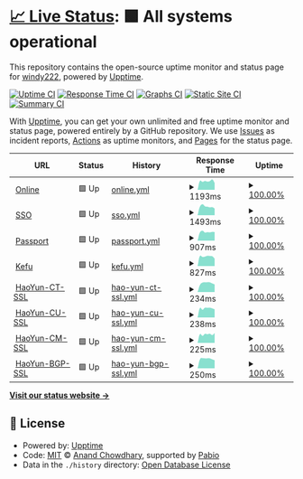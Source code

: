 # [📈 Live Status](https://demo.upptime.js.org): <!--live status--> **🟩 All systems operational**

This repository contains the open-source uptime monitor and status page for [windy222](https://demo.upptime.js.org), powered by [Upptime](https://github.com/upptime/upptime).

[![Uptime CI](https://github.com/windy222/mc-uptime/workflows/Uptime%20CI/badge.svg)](https://github.com/windy222/mc-uptime/actions?query=workflow%3A%22Uptime+CI%22)
[![Response Time CI](https://github.com/windy222/mc-uptime/workflows/Response%20Time%20CI/badge.svg)](https://github.com/windy222/mc-uptime/actions?query=workflow%3A%22Response+Time+CI%22)
[![Graphs CI](https://github.com/windy222/mc-uptime/workflows/Graphs%20CI/badge.svg)](https://github.com/windy222/mc-uptime/actions?query=workflow%3A%22Graphs+CI%22)
[![Static Site CI](https://github.com/windy222/mc-uptime/workflows/Static%20Site%20CI/badge.svg)](https://github.com/windy222/mc-uptime/actions?query=workflow%3A%22Static+Site+CI%22)
[![Summary CI](https://github.com/windy222/mc-uptime/workflows/Summary%20CI/badge.svg)](https://github.com/windy222/mc-uptime/actions?query=workflow%3A%22Summary+CI%22)

With [Upptime](https://upptime.js.org), you can get your own unlimited and free uptime monitor and status page, powered entirely by a GitHub repository. We use [Issues](https://github.com/windy222/mc-uptime/issues) as incident reports, [Actions](https://github.com/windy222/mc-uptime/actions) as uptime monitors, and [Pages](https://demo.upptime.js.org) for the status page.

<!--start: status pages-->
<!-- This summary is generated by Upptime (https://github.com/upptime/upptime) -->
<!-- Do not edit this manually, your changes will be overwritten -->
<!-- prettier-ignore -->
| URL | Status | History | Response Time | Uptime |
| --- | ------ | ------- | ------------- | ------ |
| <img alt="" src="https://icons.duckduckgo.com/ip3/online.yunshanmeicai.com.ico" height="13"> [Online](https://online.yunshanmeicai.com/) | 🟩 Up | [online.yml](https://github.com/windy222/mc-uptime/commits/HEAD/history/online.yml) | <details><summary><img alt="Response time graph" src="./graphs/online/response-time-week.png" height="20"> 1193ms</summary><br><a href="https://status.woroot.com/history/online"><img alt="Response time 1393" src="https://img.shields.io/endpoint?url=https%3A%2F%2Fraw.githubusercontent.com%2Fwindy222%2Fmc-uptime%2FHEAD%2Fapi%2Fonline%2Fresponse-time.json"></a><br><a href="https://status.woroot.com/history/online"><img alt="24-hour response time 935" src="https://img.shields.io/endpoint?url=https%3A%2F%2Fraw.githubusercontent.com%2Fwindy222%2Fmc-uptime%2FHEAD%2Fapi%2Fonline%2Fresponse-time-day.json"></a><br><a href="https://status.woroot.com/history/online"><img alt="7-day response time 1193" src="https://img.shields.io/endpoint?url=https%3A%2F%2Fraw.githubusercontent.com%2Fwindy222%2Fmc-uptime%2FHEAD%2Fapi%2Fonline%2Fresponse-time-week.json"></a><br><a href="https://status.woroot.com/history/online"><img alt="30-day response time 1594" src="https://img.shields.io/endpoint?url=https%3A%2F%2Fraw.githubusercontent.com%2Fwindy222%2Fmc-uptime%2FHEAD%2Fapi%2Fonline%2Fresponse-time-month.json"></a><br><a href="https://status.woroot.com/history/online"><img alt="1-year response time 1393" src="https://img.shields.io/endpoint?url=https%3A%2F%2Fraw.githubusercontent.com%2Fwindy222%2Fmc-uptime%2FHEAD%2Fapi%2Fonline%2Fresponse-time-year.json"></a></details> | <details><summary><a href="https://status.woroot.com/history/online">100.00%</a></summary><a href="https://status.woroot.com/history/online"><img alt="All-time uptime 99.97%" src="https://img.shields.io/endpoint?url=https%3A%2F%2Fraw.githubusercontent.com%2Fwindy222%2Fmc-uptime%2FHEAD%2Fapi%2Fonline%2Fuptime.json"></a><br><a href="https://status.woroot.com/history/online"><img alt="24-hour uptime 100.00%" src="https://img.shields.io/endpoint?url=https%3A%2F%2Fraw.githubusercontent.com%2Fwindy222%2Fmc-uptime%2FHEAD%2Fapi%2Fonline%2Fuptime-day.json"></a><br><a href="https://status.woroot.com/history/online"><img alt="7-day uptime 100.00%" src="https://img.shields.io/endpoint?url=https%3A%2F%2Fraw.githubusercontent.com%2Fwindy222%2Fmc-uptime%2FHEAD%2Fapi%2Fonline%2Fuptime-week.json"></a><br><a href="https://status.woroot.com/history/online"><img alt="30-day uptime 99.93%" src="https://img.shields.io/endpoint?url=https%3A%2F%2Fraw.githubusercontent.com%2Fwindy222%2Fmc-uptime%2FHEAD%2Fapi%2Fonline%2Fuptime-month.json"></a><br><a href="https://status.woroot.com/history/online"><img alt="1-year uptime 99.97%" src="https://img.shields.io/endpoint?url=https%3A%2F%2Fraw.githubusercontent.com%2Fwindy222%2Fmc-uptime%2FHEAD%2Fapi%2Fonline%2Fuptime-year.json"></a></details>
| <img alt="" src="https://icons.duckduckgo.com/ip3/sso.yunshanmeicai.com.ico" height="13"> [SSO](https://sso.yunshanmeicai.com/) | 🟩 Up | [sso.yml](https://github.com/windy222/mc-uptime/commits/HEAD/history/sso.yml) | <details><summary><img alt="Response time graph" src="./graphs/sso/response-time-week.png" height="20"> 1493ms</summary><br><a href="https://status.woroot.com/history/sso"><img alt="Response time 1501" src="https://img.shields.io/endpoint?url=https%3A%2F%2Fraw.githubusercontent.com%2Fwindy222%2Fmc-uptime%2FHEAD%2Fapi%2Fsso%2Fresponse-time.json"></a><br><a href="https://status.woroot.com/history/sso"><img alt="24-hour response time 1157" src="https://img.shields.io/endpoint?url=https%3A%2F%2Fraw.githubusercontent.com%2Fwindy222%2Fmc-uptime%2FHEAD%2Fapi%2Fsso%2Fresponse-time-day.json"></a><br><a href="https://status.woroot.com/history/sso"><img alt="7-day response time 1493" src="https://img.shields.io/endpoint?url=https%3A%2F%2Fraw.githubusercontent.com%2Fwindy222%2Fmc-uptime%2FHEAD%2Fapi%2Fsso%2Fresponse-time-week.json"></a><br><a href="https://status.woroot.com/history/sso"><img alt="30-day response time 1675" src="https://img.shields.io/endpoint?url=https%3A%2F%2Fraw.githubusercontent.com%2Fwindy222%2Fmc-uptime%2FHEAD%2Fapi%2Fsso%2Fresponse-time-month.json"></a><br><a href="https://status.woroot.com/history/sso"><img alt="1-year response time 1501" src="https://img.shields.io/endpoint?url=https%3A%2F%2Fraw.githubusercontent.com%2Fwindy222%2Fmc-uptime%2FHEAD%2Fapi%2Fsso%2Fresponse-time-year.json"></a></details> | <details><summary><a href="https://status.woroot.com/history/sso">100.00%</a></summary><a href="https://status.woroot.com/history/sso"><img alt="All-time uptime 99.99%" src="https://img.shields.io/endpoint?url=https%3A%2F%2Fraw.githubusercontent.com%2Fwindy222%2Fmc-uptime%2FHEAD%2Fapi%2Fsso%2Fuptime.json"></a><br><a href="https://status.woroot.com/history/sso"><img alt="24-hour uptime 100.00%" src="https://img.shields.io/endpoint?url=https%3A%2F%2Fraw.githubusercontent.com%2Fwindy222%2Fmc-uptime%2FHEAD%2Fapi%2Fsso%2Fuptime-day.json"></a><br><a href="https://status.woroot.com/history/sso"><img alt="7-day uptime 100.00%" src="https://img.shields.io/endpoint?url=https%3A%2F%2Fraw.githubusercontent.com%2Fwindy222%2Fmc-uptime%2FHEAD%2Fapi%2Fsso%2Fuptime-week.json"></a><br><a href="https://status.woroot.com/history/sso"><img alt="30-day uptime 99.95%" src="https://img.shields.io/endpoint?url=https%3A%2F%2Fraw.githubusercontent.com%2Fwindy222%2Fmc-uptime%2FHEAD%2Fapi%2Fsso%2Fuptime-month.json"></a><br><a href="https://status.woroot.com/history/sso"><img alt="1-year uptime 99.99%" src="https://img.shields.io/endpoint?url=https%3A%2F%2Fraw.githubusercontent.com%2Fwindy222%2Fmc-uptime%2FHEAD%2Fapi%2Fsso%2Fuptime-year.json"></a></details>
| <img alt="" src="https://icons.duckduckgo.com/ip3/passport.yunshanmeicai.com.ico" height="13"> [Passport](https://passport.yunshanmeicai.com/) | 🟩 Up | [passport.yml](https://github.com/windy222/mc-uptime/commits/HEAD/history/passport.yml) | <details><summary><img alt="Response time graph" src="./graphs/passport/response-time-week.png" height="20"> 907ms</summary><br><a href="https://status.woroot.com/history/passport"><img alt="Response time 915" src="https://img.shields.io/endpoint?url=https%3A%2F%2Fraw.githubusercontent.com%2Fwindy222%2Fmc-uptime%2FHEAD%2Fapi%2Fpassport%2Fresponse-time.json"></a><br><a href="https://status.woroot.com/history/passport"><img alt="24-hour response time 905" src="https://img.shields.io/endpoint?url=https%3A%2F%2Fraw.githubusercontent.com%2Fwindy222%2Fmc-uptime%2FHEAD%2Fapi%2Fpassport%2Fresponse-time-day.json"></a><br><a href="https://status.woroot.com/history/passport"><img alt="7-day response time 907" src="https://img.shields.io/endpoint?url=https%3A%2F%2Fraw.githubusercontent.com%2Fwindy222%2Fmc-uptime%2FHEAD%2Fapi%2Fpassport%2Fresponse-time-week.json"></a><br><a href="https://status.woroot.com/history/passport"><img alt="30-day response time 967" src="https://img.shields.io/endpoint?url=https%3A%2F%2Fraw.githubusercontent.com%2Fwindy222%2Fmc-uptime%2FHEAD%2Fapi%2Fpassport%2Fresponse-time-month.json"></a><br><a href="https://status.woroot.com/history/passport"><img alt="1-year response time 915" src="https://img.shields.io/endpoint?url=https%3A%2F%2Fraw.githubusercontent.com%2Fwindy222%2Fmc-uptime%2FHEAD%2Fapi%2Fpassport%2Fresponse-time-year.json"></a></details> | <details><summary><a href="https://status.woroot.com/history/passport">100.00%</a></summary><a href="https://status.woroot.com/history/passport"><img alt="All-time uptime 99.97%" src="https://img.shields.io/endpoint?url=https%3A%2F%2Fraw.githubusercontent.com%2Fwindy222%2Fmc-uptime%2FHEAD%2Fapi%2Fpassport%2Fuptime.json"></a><br><a href="https://status.woroot.com/history/passport"><img alt="24-hour uptime 100.00%" src="https://img.shields.io/endpoint?url=https%3A%2F%2Fraw.githubusercontent.com%2Fwindy222%2Fmc-uptime%2FHEAD%2Fapi%2Fpassport%2Fuptime-day.json"></a><br><a href="https://status.woroot.com/history/passport"><img alt="7-day uptime 100.00%" src="https://img.shields.io/endpoint?url=https%3A%2F%2Fraw.githubusercontent.com%2Fwindy222%2Fmc-uptime%2FHEAD%2Fapi%2Fpassport%2Fuptime-week.json"></a><br><a href="https://status.woroot.com/history/passport"><img alt="30-day uptime 100.00%" src="https://img.shields.io/endpoint?url=https%3A%2F%2Fraw.githubusercontent.com%2Fwindy222%2Fmc-uptime%2FHEAD%2Fapi%2Fpassport%2Fuptime-month.json"></a><br><a href="https://status.woroot.com/history/passport"><img alt="1-year uptime 99.97%" src="https://img.shields.io/endpoint?url=https%3A%2F%2Fraw.githubusercontent.com%2Fwindy222%2Fmc-uptime%2FHEAD%2Fapi%2Fpassport%2Fuptime-year.json"></a></details>
| <img alt="" src="https://icons.duckduckgo.com/ip3/kf.yunshanmeicai.com.ico" height="13"> [Kefu](https://kf.yunshanmeicai.com/) | 🟩 Up | [kefu.yml](https://github.com/windy222/mc-uptime/commits/HEAD/history/kefu.yml) | <details><summary><img alt="Response time graph" src="./graphs/kefu/response-time-week.png" height="20"> 827ms</summary><br><a href="https://status.woroot.com/history/kefu"><img alt="Response time 889" src="https://img.shields.io/endpoint?url=https%3A%2F%2Fraw.githubusercontent.com%2Fwindy222%2Fmc-uptime%2FHEAD%2Fapi%2Fkefu%2Fresponse-time.json"></a><br><a href="https://status.woroot.com/history/kefu"><img alt="24-hour response time 642" src="https://img.shields.io/endpoint?url=https%3A%2F%2Fraw.githubusercontent.com%2Fwindy222%2Fmc-uptime%2FHEAD%2Fapi%2Fkefu%2Fresponse-time-day.json"></a><br><a href="https://status.woroot.com/history/kefu"><img alt="7-day response time 827" src="https://img.shields.io/endpoint?url=https%3A%2F%2Fraw.githubusercontent.com%2Fwindy222%2Fmc-uptime%2FHEAD%2Fapi%2Fkefu%2Fresponse-time-week.json"></a><br><a href="https://status.woroot.com/history/kefu"><img alt="30-day response time 884" src="https://img.shields.io/endpoint?url=https%3A%2F%2Fraw.githubusercontent.com%2Fwindy222%2Fmc-uptime%2FHEAD%2Fapi%2Fkefu%2Fresponse-time-month.json"></a><br><a href="https://status.woroot.com/history/kefu"><img alt="1-year response time 889" src="https://img.shields.io/endpoint?url=https%3A%2F%2Fraw.githubusercontent.com%2Fwindy222%2Fmc-uptime%2FHEAD%2Fapi%2Fkefu%2Fresponse-time-year.json"></a></details> | <details><summary><a href="https://status.woroot.com/history/kefu">100.00%</a></summary><a href="https://status.woroot.com/history/kefu"><img alt="All-time uptime 100.00%" src="https://img.shields.io/endpoint?url=https%3A%2F%2Fraw.githubusercontent.com%2Fwindy222%2Fmc-uptime%2FHEAD%2Fapi%2Fkefu%2Fuptime.json"></a><br><a href="https://status.woroot.com/history/kefu"><img alt="24-hour uptime 100.00%" src="https://img.shields.io/endpoint?url=https%3A%2F%2Fraw.githubusercontent.com%2Fwindy222%2Fmc-uptime%2FHEAD%2Fapi%2Fkefu%2Fuptime-day.json"></a><br><a href="https://status.woroot.com/history/kefu"><img alt="7-day uptime 100.00%" src="https://img.shields.io/endpoint?url=https%3A%2F%2Fraw.githubusercontent.com%2Fwindy222%2Fmc-uptime%2FHEAD%2Fapi%2Fkefu%2Fuptime-week.json"></a><br><a href="https://status.woroot.com/history/kefu"><img alt="30-day uptime 100.00%" src="https://img.shields.io/endpoint?url=https%3A%2F%2Fraw.githubusercontent.com%2Fwindy222%2Fmc-uptime%2FHEAD%2Fapi%2Fkefu%2Fuptime-month.json"></a><br><a href="https://status.woroot.com/history/kefu"><img alt="1-year uptime 100.00%" src="https://img.shields.io/endpoint?url=https%3A%2F%2Fraw.githubusercontent.com%2Fwindy222%2Fmc-uptime%2FHEAD%2Fapi%2Fkefu%2Fuptime-year.json"></a></details>
| <img alt="" src="https://icons.duckduckgo.com/ip3/null.ico" height="13"> [HaoYun-CT-SSL](106.39.250.160) | 🟩 Up | [hao-yun-ct-ssl.yml](https://github.com/windy222/mc-uptime/commits/HEAD/history/hao-yun-ct-ssl.yml) | <details><summary><img alt="Response time graph" src="./graphs/hao-yun-ct-ssl/response-time-week.png" height="20"> 234ms</summary><br><a href="https://status.woroot.com/history/hao-yun-ct-ssl"><img alt="Response time 234" src="https://img.shields.io/endpoint?url=https%3A%2F%2Fraw.githubusercontent.com%2Fwindy222%2Fmc-uptime%2FHEAD%2Fapi%2Fhao-yun-ct-ssl%2Fresponse-time.json"></a><br><a href="https://status.woroot.com/history/hao-yun-ct-ssl"><img alt="24-hour response time 198" src="https://img.shields.io/endpoint?url=https%3A%2F%2Fraw.githubusercontent.com%2Fwindy222%2Fmc-uptime%2FHEAD%2Fapi%2Fhao-yun-ct-ssl%2Fresponse-time-day.json"></a><br><a href="https://status.woroot.com/history/hao-yun-ct-ssl"><img alt="7-day response time 234" src="https://img.shields.io/endpoint?url=https%3A%2F%2Fraw.githubusercontent.com%2Fwindy222%2Fmc-uptime%2FHEAD%2Fapi%2Fhao-yun-ct-ssl%2Fresponse-time-week.json"></a><br><a href="https://status.woroot.com/history/hao-yun-ct-ssl"><img alt="30-day response time 229" src="https://img.shields.io/endpoint?url=https%3A%2F%2Fraw.githubusercontent.com%2Fwindy222%2Fmc-uptime%2FHEAD%2Fapi%2Fhao-yun-ct-ssl%2Fresponse-time-month.json"></a><br><a href="https://status.woroot.com/history/hao-yun-ct-ssl"><img alt="1-year response time 234" src="https://img.shields.io/endpoint?url=https%3A%2F%2Fraw.githubusercontent.com%2Fwindy222%2Fmc-uptime%2FHEAD%2Fapi%2Fhao-yun-ct-ssl%2Fresponse-time-year.json"></a></details> | <details><summary><a href="https://status.woroot.com/history/hao-yun-ct-ssl">100.00%</a></summary><a href="https://status.woroot.com/history/hao-yun-ct-ssl"><img alt="All-time uptime 100.00%" src="https://img.shields.io/endpoint?url=https%3A%2F%2Fraw.githubusercontent.com%2Fwindy222%2Fmc-uptime%2FHEAD%2Fapi%2Fhao-yun-ct-ssl%2Fuptime.json"></a><br><a href="https://status.woroot.com/history/hao-yun-ct-ssl"><img alt="24-hour uptime 100.00%" src="https://img.shields.io/endpoint?url=https%3A%2F%2Fraw.githubusercontent.com%2Fwindy222%2Fmc-uptime%2FHEAD%2Fapi%2Fhao-yun-ct-ssl%2Fuptime-day.json"></a><br><a href="https://status.woroot.com/history/hao-yun-ct-ssl"><img alt="7-day uptime 100.00%" src="https://img.shields.io/endpoint?url=https%3A%2F%2Fraw.githubusercontent.com%2Fwindy222%2Fmc-uptime%2FHEAD%2Fapi%2Fhao-yun-ct-ssl%2Fuptime-week.json"></a><br><a href="https://status.woroot.com/history/hao-yun-ct-ssl"><img alt="30-day uptime 100.00%" src="https://img.shields.io/endpoint?url=https%3A%2F%2Fraw.githubusercontent.com%2Fwindy222%2Fmc-uptime%2FHEAD%2Fapi%2Fhao-yun-ct-ssl%2Fuptime-month.json"></a><br><a href="https://status.woroot.com/history/hao-yun-ct-ssl"><img alt="1-year uptime 100.00%" src="https://img.shields.io/endpoint?url=https%3A%2F%2Fraw.githubusercontent.com%2Fwindy222%2Fmc-uptime%2FHEAD%2Fapi%2Fhao-yun-ct-ssl%2Fuptime-year.json"></a></details>
| <img alt="" src="https://icons.duckduckgo.com/ip3/null.ico" height="13"> [HaoYun-CU-SSL](114.255.145.160) | 🟩 Up | [hao-yun-cu-ssl.yml](https://github.com/windy222/mc-uptime/commits/HEAD/history/hao-yun-cu-ssl.yml) | <details><summary><img alt="Response time graph" src="./graphs/hao-yun-cu-ssl/response-time-week.png" height="20"> 238ms</summary><br><a href="https://status.woroot.com/history/hao-yun-cu-ssl"><img alt="Response time 234" src="https://img.shields.io/endpoint?url=https%3A%2F%2Fraw.githubusercontent.com%2Fwindy222%2Fmc-uptime%2FHEAD%2Fapi%2Fhao-yun-cu-ssl%2Fresponse-time.json"></a><br><a href="https://status.woroot.com/history/hao-yun-cu-ssl"><img alt="24-hour response time 215" src="https://img.shields.io/endpoint?url=https%3A%2F%2Fraw.githubusercontent.com%2Fwindy222%2Fmc-uptime%2FHEAD%2Fapi%2Fhao-yun-cu-ssl%2Fresponse-time-day.json"></a><br><a href="https://status.woroot.com/history/hao-yun-cu-ssl"><img alt="7-day response time 238" src="https://img.shields.io/endpoint?url=https%3A%2F%2Fraw.githubusercontent.com%2Fwindy222%2Fmc-uptime%2FHEAD%2Fapi%2Fhao-yun-cu-ssl%2Fresponse-time-week.json"></a><br><a href="https://status.woroot.com/history/hao-yun-cu-ssl"><img alt="30-day response time 234" src="https://img.shields.io/endpoint?url=https%3A%2F%2Fraw.githubusercontent.com%2Fwindy222%2Fmc-uptime%2FHEAD%2Fapi%2Fhao-yun-cu-ssl%2Fresponse-time-month.json"></a><br><a href="https://status.woroot.com/history/hao-yun-cu-ssl"><img alt="1-year response time 234" src="https://img.shields.io/endpoint?url=https%3A%2F%2Fraw.githubusercontent.com%2Fwindy222%2Fmc-uptime%2FHEAD%2Fapi%2Fhao-yun-cu-ssl%2Fresponse-time-year.json"></a></details> | <details><summary><a href="https://status.woroot.com/history/hao-yun-cu-ssl">100.00%</a></summary><a href="https://status.woroot.com/history/hao-yun-cu-ssl"><img alt="All-time uptime 100.00%" src="https://img.shields.io/endpoint?url=https%3A%2F%2Fraw.githubusercontent.com%2Fwindy222%2Fmc-uptime%2FHEAD%2Fapi%2Fhao-yun-cu-ssl%2Fuptime.json"></a><br><a href="https://status.woroot.com/history/hao-yun-cu-ssl"><img alt="24-hour uptime 100.00%" src="https://img.shields.io/endpoint?url=https%3A%2F%2Fraw.githubusercontent.com%2Fwindy222%2Fmc-uptime%2FHEAD%2Fapi%2Fhao-yun-cu-ssl%2Fuptime-day.json"></a><br><a href="https://status.woroot.com/history/hao-yun-cu-ssl"><img alt="7-day uptime 100.00%" src="https://img.shields.io/endpoint?url=https%3A%2F%2Fraw.githubusercontent.com%2Fwindy222%2Fmc-uptime%2FHEAD%2Fapi%2Fhao-yun-cu-ssl%2Fuptime-week.json"></a><br><a href="https://status.woroot.com/history/hao-yun-cu-ssl"><img alt="30-day uptime 100.00%" src="https://img.shields.io/endpoint?url=https%3A%2F%2Fraw.githubusercontent.com%2Fwindy222%2Fmc-uptime%2FHEAD%2Fapi%2Fhao-yun-cu-ssl%2Fuptime-month.json"></a><br><a href="https://status.woroot.com/history/hao-yun-cu-ssl"><img alt="1-year uptime 100.00%" src="https://img.shields.io/endpoint?url=https%3A%2F%2Fraw.githubusercontent.com%2Fwindy222%2Fmc-uptime%2FHEAD%2Fapi%2Fhao-yun-cu-ssl%2Fuptime-year.json"></a></details>
| <img alt="" src="https://icons.duckduckgo.com/ip3/null.ico" height="13"> [HaoYun-CM-SSL](223.72.140.32) | 🟩 Up | [hao-yun-cm-ssl.yml](https://github.com/windy222/mc-uptime/commits/HEAD/history/hao-yun-cm-ssl.yml) | <details><summary><img alt="Response time graph" src="./graphs/hao-yun-cm-ssl/response-time-week.png" height="20"> 225ms</summary><br><a href="https://status.woroot.com/history/hao-yun-cm-ssl"><img alt="Response time 215" src="https://img.shields.io/endpoint?url=https%3A%2F%2Fraw.githubusercontent.com%2Fwindy222%2Fmc-uptime%2FHEAD%2Fapi%2Fhao-yun-cm-ssl%2Fresponse-time.json"></a><br><a href="https://status.woroot.com/history/hao-yun-cm-ssl"><img alt="24-hour response time 255" src="https://img.shields.io/endpoint?url=https%3A%2F%2Fraw.githubusercontent.com%2Fwindy222%2Fmc-uptime%2FHEAD%2Fapi%2Fhao-yun-cm-ssl%2Fresponse-time-day.json"></a><br><a href="https://status.woroot.com/history/hao-yun-cm-ssl"><img alt="7-day response time 225" src="https://img.shields.io/endpoint?url=https%3A%2F%2Fraw.githubusercontent.com%2Fwindy222%2Fmc-uptime%2FHEAD%2Fapi%2Fhao-yun-cm-ssl%2Fresponse-time-week.json"></a><br><a href="https://status.woroot.com/history/hao-yun-cm-ssl"><img alt="30-day response time 217" src="https://img.shields.io/endpoint?url=https%3A%2F%2Fraw.githubusercontent.com%2Fwindy222%2Fmc-uptime%2FHEAD%2Fapi%2Fhao-yun-cm-ssl%2Fresponse-time-month.json"></a><br><a href="https://status.woroot.com/history/hao-yun-cm-ssl"><img alt="1-year response time 215" src="https://img.shields.io/endpoint?url=https%3A%2F%2Fraw.githubusercontent.com%2Fwindy222%2Fmc-uptime%2FHEAD%2Fapi%2Fhao-yun-cm-ssl%2Fresponse-time-year.json"></a></details> | <details><summary><a href="https://status.woroot.com/history/hao-yun-cm-ssl">100.00%</a></summary><a href="https://status.woroot.com/history/hao-yun-cm-ssl"><img alt="All-time uptime 100.00%" src="https://img.shields.io/endpoint?url=https%3A%2F%2Fraw.githubusercontent.com%2Fwindy222%2Fmc-uptime%2FHEAD%2Fapi%2Fhao-yun-cm-ssl%2Fuptime.json"></a><br><a href="https://status.woroot.com/history/hao-yun-cm-ssl"><img alt="24-hour uptime 100.00%" src="https://img.shields.io/endpoint?url=https%3A%2F%2Fraw.githubusercontent.com%2Fwindy222%2Fmc-uptime%2FHEAD%2Fapi%2Fhao-yun-cm-ssl%2Fuptime-day.json"></a><br><a href="https://status.woroot.com/history/hao-yun-cm-ssl"><img alt="7-day uptime 100.00%" src="https://img.shields.io/endpoint?url=https%3A%2F%2Fraw.githubusercontent.com%2Fwindy222%2Fmc-uptime%2FHEAD%2Fapi%2Fhao-yun-cm-ssl%2Fuptime-week.json"></a><br><a href="https://status.woroot.com/history/hao-yun-cm-ssl"><img alt="30-day uptime 100.00%" src="https://img.shields.io/endpoint?url=https%3A%2F%2Fraw.githubusercontent.com%2Fwindy222%2Fmc-uptime%2FHEAD%2Fapi%2Fhao-yun-cm-ssl%2Fuptime-month.json"></a><br><a href="https://status.woroot.com/history/hao-yun-cm-ssl"><img alt="1-year uptime 100.00%" src="https://img.shields.io/endpoint?url=https%3A%2F%2Fraw.githubusercontent.com%2Fwindy222%2Fmc-uptime%2FHEAD%2Fapi%2Fhao-yun-cm-ssl%2Fuptime-year.json"></a></details>
| <img alt="" src="https://icons.duckduckgo.com/ip3/null.ico" height="13"> [HaoYun-BGP-SSL](45.254.9.48) | 🟩 Up | [hao-yun-bgp-ssl.yml](https://github.com/windy222/mc-uptime/commits/HEAD/history/hao-yun-bgp-ssl.yml) | <details><summary><img alt="Response time graph" src="./graphs/hao-yun-bgp-ssl/response-time-week.png" height="20"> 250ms</summary><br><a href="https://status.woroot.com/history/hao-yun-bgp-ssl"><img alt="Response time 243" src="https://img.shields.io/endpoint?url=https%3A%2F%2Fraw.githubusercontent.com%2Fwindy222%2Fmc-uptime%2FHEAD%2Fapi%2Fhao-yun-bgp-ssl%2Fresponse-time.json"></a><br><a href="https://status.woroot.com/history/hao-yun-bgp-ssl"><img alt="24-hour response time 212" src="https://img.shields.io/endpoint?url=https%3A%2F%2Fraw.githubusercontent.com%2Fwindy222%2Fmc-uptime%2FHEAD%2Fapi%2Fhao-yun-bgp-ssl%2Fresponse-time-day.json"></a><br><a href="https://status.woroot.com/history/hao-yun-bgp-ssl"><img alt="7-day response time 250" src="https://img.shields.io/endpoint?url=https%3A%2F%2Fraw.githubusercontent.com%2Fwindy222%2Fmc-uptime%2FHEAD%2Fapi%2Fhao-yun-bgp-ssl%2Fresponse-time-week.json"></a><br><a href="https://status.woroot.com/history/hao-yun-bgp-ssl"><img alt="30-day response time 240" src="https://img.shields.io/endpoint?url=https%3A%2F%2Fraw.githubusercontent.com%2Fwindy222%2Fmc-uptime%2FHEAD%2Fapi%2Fhao-yun-bgp-ssl%2Fresponse-time-month.json"></a><br><a href="https://status.woroot.com/history/hao-yun-bgp-ssl"><img alt="1-year response time 243" src="https://img.shields.io/endpoint?url=https%3A%2F%2Fraw.githubusercontent.com%2Fwindy222%2Fmc-uptime%2FHEAD%2Fapi%2Fhao-yun-bgp-ssl%2Fresponse-time-year.json"></a></details> | <details><summary><a href="https://status.woroot.com/history/hao-yun-bgp-ssl">100.00%</a></summary><a href="https://status.woroot.com/history/hao-yun-bgp-ssl"><img alt="All-time uptime 100.00%" src="https://img.shields.io/endpoint?url=https%3A%2F%2Fraw.githubusercontent.com%2Fwindy222%2Fmc-uptime%2FHEAD%2Fapi%2Fhao-yun-bgp-ssl%2Fuptime.json"></a><br><a href="https://status.woroot.com/history/hao-yun-bgp-ssl"><img alt="24-hour uptime 100.00%" src="https://img.shields.io/endpoint?url=https%3A%2F%2Fraw.githubusercontent.com%2Fwindy222%2Fmc-uptime%2FHEAD%2Fapi%2Fhao-yun-bgp-ssl%2Fuptime-day.json"></a><br><a href="https://status.woroot.com/history/hao-yun-bgp-ssl"><img alt="7-day uptime 100.00%" src="https://img.shields.io/endpoint?url=https%3A%2F%2Fraw.githubusercontent.com%2Fwindy222%2Fmc-uptime%2FHEAD%2Fapi%2Fhao-yun-bgp-ssl%2Fuptime-week.json"></a><br><a href="https://status.woroot.com/history/hao-yun-bgp-ssl"><img alt="30-day uptime 100.00%" src="https://img.shields.io/endpoint?url=https%3A%2F%2Fraw.githubusercontent.com%2Fwindy222%2Fmc-uptime%2FHEAD%2Fapi%2Fhao-yun-bgp-ssl%2Fuptime-month.json"></a><br><a href="https://status.woroot.com/history/hao-yun-bgp-ssl"><img alt="1-year uptime 100.00%" src="https://img.shields.io/endpoint?url=https%3A%2F%2Fraw.githubusercontent.com%2Fwindy222%2Fmc-uptime%2FHEAD%2Fapi%2Fhao-yun-bgp-ssl%2Fuptime-year.json"></a></details>

<!--end: status pages-->

[**Visit our status website →**](https://demo.upptime.js.org)

## 📄 License

- Powered by: [Upptime](https://github.com/upptime/upptime)
- Code: [MIT](./LICENSE) © [Anand Chowdhary](https://anandchowdhary.com), supported by [Pabio](https://pabio.com)
- Data in the `./history` directory: [Open Database License](https://opendatacommons.org/licenses/odbl/1-0/)
